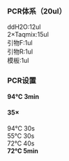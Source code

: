 ### PCR体系（20ul）

ddH2O:12ul<br />
2×Taqmix:15ul<br />
引物F:1ul<br />
引物R:1ul<br />
模板:1ul<br />

### PCR设置
 **94℃  3min** 
#### 35×
94℃  30s
<br />
55℃  30s
<br />
72℃  40s
<br />
 **72℃  5min** 


